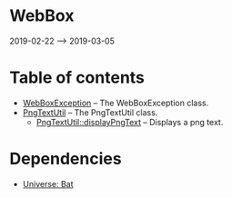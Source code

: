 WebBox
================
2019-02-22 --> 2019-03-05




Table of contents
===========

- [WebBoxException](https://github.com/lingtalfi/WebBox/blob/master/doc/api/WebBox/Exception/WebBoxException.md) &ndash; The WebBoxException class.
- [PngTextUtil](https://github.com/lingtalfi/WebBox/blob/master/doc/api/WebBox/Image/PngTextUtil.md) &ndash; The PngTextUtil class.
    - [PngTextUtil::displayPngText](https://github.com/lingtalfi/WebBox/blob/master/doc/api/WebBox/Image/PngTextUtil/displayPngText.md) &ndash; Displays a png text.


Dependencies
============
- [Universe: Bat](https://github.com/karayabin/universe-snapshot/tree/master/universe/Ling/Bat)


